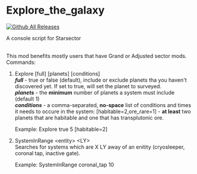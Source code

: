 # Explore_the_galaxy
[![Github All Releases](https://img.shields.io/github/downloads/MilanTodorovic/Explore_the_galaxy/total.svg)]()

A console script for Starsector<br><br>

This mod benefits mostly users that have Grand or Adjusted sector mods.<br>
Commands:<br>
1) Explore \[full] \[planets] \[conditions]<br>
*__full__* - true or false (default), include or exclude planets tha you haven't discovered yet. If set to true, will set the planet to surveyed.<br>
*__planets__* -  the __minimum__ number of planets a system must include (default 1)<br>
*__conditions__* - a comma-separated, __no-space__ list of conditions and times it needs to occure in the system: \[habitable=2,ore_rare=1] - **at least** two planets that are habitable and one that has transplutonic ore.<br>

    Example: Explore true 5 \[habitable=2]
    
2) SystemInRange \<entity> \<LY><br>
Searches for systems which are X LY away of an enitity (cryosleeper, coronal tap, inactive gate).<br>

    Example: SystemInRange coronal_tap 10
